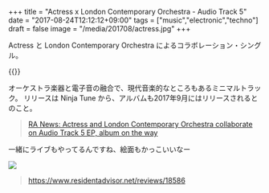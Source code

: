+++
title = "Actress x London Contemporary Orchestra - Audio Track 5"
date = "2017-08-24T12:12:12+09:00"
tags = ["music","electronic","techno"]
draft = false
image = "/media/201708/actress.jpg"
+++

Actress と London Contemporary Orchestra によるコラボレーション・シングル。

{{<youtube MqK5wtJYWPc>}}

オーケストラ楽器と電子音の融合で、現代音楽的なところもあるミニマルトラック。
リリースは Ninja Tune から、アルバムも2017年9月にはリリースされるとのこと。

> [RA News: Actress and London Contemporary Orchestra collaborate on Audio Track 5 EP, album on the way](https://www.residentadvisor.net/news.aspx?id=39651)

一緒にライブもやってるんですね、絵面もかっこいいなー

![](https://www.residentadvisor.net/images/reviews/2016/tdm_3841-actress-lco-barbican-credit-tom-d-morgan-web.jpg)

> https://www.residentadvisor.net/reviews/18586
